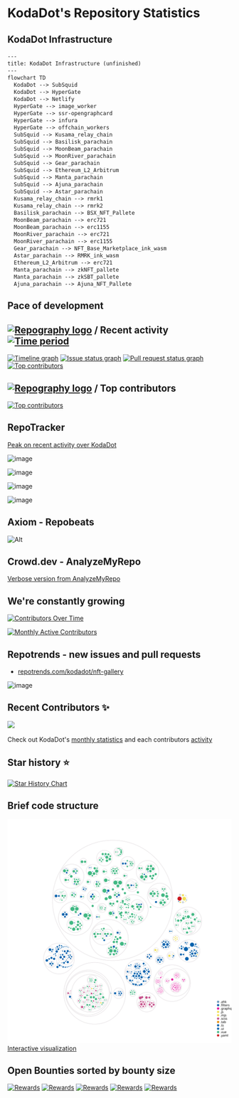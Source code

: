 # KodaDot's Repository Statistics

## KodaDot Infrastructure

```mermaid
---
title: KodaDot Infrastructure (unfinished)
---
flowchart TD
  KodaDot --> SubSquid
  KodaDot --> HyperGate 
  KodaDot --> Netlify
  HyperGate --> image_worker
  HyperGate --> ssr-opengraphcard
  HyperGate --> infura
  HyperGate --> offchain_workers
  SubSquid --> Kusama_relay_chain
  SubSquid --> Basilisk_parachain
  SubSquid --> MoonBeam_parachain
  SubSquid --> MoonRiver_parachain
  SubSquid --> Gear_parachain
  SubSquid --> Ethereum_L2_Arbitrum
  SubSquid --> Manta_parachain
  SubSquid --> Ajuna_parachain
  SubSquid --> Astar_parachain
  Kusama_relay_chain --> rmrk1
  Kusama_relay_chain --> rmrk2
  Basilisk_parachain --> BSX_NFT_Pallete
  MoonBeam_parachain --> erc721
  MoonBeam_parachain --> erc1155
  MoonRiver_parachain --> erc721
  MoonRiver_parachain --> erc1155
  Gear_parachain --> NFT_Base_Marketplace_ink_wasm
  Astar_parachain --> RMRK_ink_wasm
  Ethereum_L2_Arbitrum --> erc721
  Manta_parachain --> zkNFT_pallete
  Manta_parachain --> zkSBT_pallete
  Ajuna_parachain --> Ajuna_NFT_Pallete
```

## Pace of development


## [![Repography logo](https://images.repography.com/logo.svg)](https://repography.com) / Recent activity [![Time period](https://images.repography.com/23713223/kodadot/nft-gallery/recent-activity/1nMiB_aZjymZHZUDQ6R3hWGHqWUWahnU6VdRYYv2InU/ygTelP2NVzMzr-XPmCeXq2GzAIHSFlcUsZDXKY3Qrl4_badge.svg)](https://repography.com)
[![Timeline graph](https://images.repography.com/23713223/kodadot/nft-gallery/recent-activity/1nMiB_aZjymZHZUDQ6R3hWGHqWUWahnU6VdRYYv2InU/ygTelP2NVzMzr-XPmCeXq2GzAIHSFlcUsZDXKY3Qrl4_timeline.svg)](https://github.com/kodadot/nft-gallery/commits)
[![Issue status graph](https://images.repography.com/23713223/kodadot/nft-gallery/recent-activity/1nMiB_aZjymZHZUDQ6R3hWGHqWUWahnU6VdRYYv2InU/ygTelP2NVzMzr-XPmCeXq2GzAIHSFlcUsZDXKY3Qrl4_issues.svg)](https://github.com/kodadot/nft-gallery/issues)
[![Pull request status graph](https://images.repography.com/23713223/kodadot/nft-gallery/recent-activity/1nMiB_aZjymZHZUDQ6R3hWGHqWUWahnU6VdRYYv2InU/ygTelP2NVzMzr-XPmCeXq2GzAIHSFlcUsZDXKY3Qrl4_prs.svg)](https://github.com/kodadot/nft-gallery/pulls)
[![Top contributors](https://images.repography.com/23713223/kodadot/nft-gallery/recent-activity/1nMiB_aZjymZHZUDQ6R3hWGHqWUWahnU6VdRYYv2InU/ygTelP2NVzMzr-XPmCeXq2GzAIHSFlcUsZDXKY3Qrl4_users.svg)](https://github.com/kodadot/nft-gallery/graphs/contributors)


## [![Repography logo](https://images.repography.com/logo.svg)](https://repography.com) / Top contributors
[![Top contributors](https://images.repography.com/23713223/kodadot/nft-gallery/top-contributors/1nMiB_aZjymZHZUDQ6R3hWGHqWUWahnU6VdRYYv2InU/ygTelP2NVzMzr-XPmCeXq2GzAIHSFlcUsZDXKY3Qrl4_table.svg)](https://github.com/kodadot/nft-gallery/graphs/contributors)


RepoTracker
---

[Peak on recent activity over KodaDot](https://repo-tracker.com/r/gh/kodadot/nft-gallery)

![image](https://github.com/kodadot/nft-gallery/assets/5887929/7c8db5f6-3c8b-40c1-a6e8-fa5e0155227c)

![image](https://github.com/kodadot/nft-gallery/assets/5887929/75a99f4c-54c0-4848-955a-828ba82ab401)

![image](https://github.com/kodadot/nft-gallery/assets/5887929/1611f8f3-21aa-4f52-a9a8-f4166d8619ab)

![image](https://github.com/kodadot/nft-gallery/assets/5887929/1e7a6ffa-f938-4c08-97cf-98e89eee1e13)

Axiom - Repobeats
---

![Alt](https://repobeats.axiom.co/api/embed/0fb5819705db8bf2be040d140b66f04aaf529a30.svg "Repobeats analytics image")


Crowd.dev - AnalyzeMyRepo
---

[Verbose version from AnalyzeMyRepo](https://analyzemyrepo.com/analyze/kodadot/nft-gallery)

We're constantly growing
---

[![Contributors Over Time](https://contributor-overtime-api.git-contributor.com/contributors-svg?chart=contributorOverTime&repo=kodadot/nft-gallery)](https://git-contributor.com?chart=contributorOverTime&repo=kodadot/nft-gallery)

[![Monthly Active Contributors](https://contributor-overtime-api.git-contributor.com/contributors-svg?chart=contributorMonthlyActivity&repo=kodadot/nft-gallery)](https://git-contributor.com?chart=contributorMonthlyActivity&repo=kodadot/nft-gallery)

Repotrends - new issues and pull requests
--
- [repotrends.com/kodadot/nft-gallery](https://www.repotrends.com/kodadot/nft-gallery)

![image](https://github.com/kodadot/nft-gallery/assets/5887929/49ce2716-c207-4b8a-a58c-1317fb62ec5b)


Recent Contributors ✨
---

<img src="https://contrib.rocks/image?repo=kodadot/nft-gallery" />

Check out KodaDot's [monthly statistics](https://github.com/kodadot/nft-gallery/pulse/monthly) and each contributors [activity]((https://github.com/kodadot/nft-gallery/graphs/contributors))

Star history ⭐️
---

[![Star History Chart](https://api.star-history.com/svg?repos=kodadot/nft-gallery&type=Date)](https://star-history.com/#kodadot/nft-gallery&Date)


Brief code structure
---

![Visualization of this repo](.github/diagram.svg)
[Interactive visualization](https://octo-repo-visualization.vercel.app/?repo=kodadot%2Fnft-gallery)

<!-- ### Is it maintained? -- I guess if it's not under 10d not worth showing off
[![Average time to resolve an issue](http://isitmaintained.com/badge/resolution/kodadot/nft-gallery.svg)](http://isitmaintained.com/project/kodadot/nft-gallery "Average time to resolve an issue")
[![Percentage of issues still open](http://isitmaintained.com/badge/open/kodadot/nft-gallery.svg)](http://isitmaintained.com/project/kodadot/nft-gallery "Percentage of issues still open") -->

Open Bounties sorted by bounty size
---

[![Rewards](https://flat.badgen.net/github/label-issues/kodadot/nft-gallery/$/open?scale=2)](https://github.com/kodadot/nft-gallery/issues?q=is%3Aopen+is%3Aissue+label%3A%24)
[![Rewards](https://flat.badgen.net/github/label-issues/kodadot/nft-gallery/$$/open?scale=2)](https://github.com/kodadot/nft-gallery/issues?q=is%3Aopen+is%3Aissue+label%3A%24%24+)
[![Rewards](https://flat.badgen.net/github/label-issues/kodadot/nft-gallery/$$$/open?scale=2)](https://github.com/kodadot/nft-gallery/issues?q=is%3Aopen+is%3Aissue+label%3A%24%24%24+)
[![Rewards](https://flat.badgen.net/github/label-issues/kodadot/nft-gallery/$$$$/open?scale=2)](https://github.com/kodadot/nft-gallery/issues?q=is%3Aopen+is%3Aissue+label%3A%24%24%24%24+)
[![Rewards](https://flat.badgen.net/github/label-issues/kodadot/nft-gallery/$$$$$/open?scale=2)](https://github.com/kodadot/nft-gallery/issues?q=is%3Aopen+is%3Aissue+label%3A%24%24%24%24%24+)



